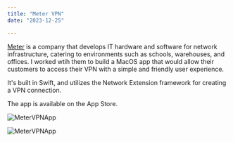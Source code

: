 ```yaml
---
title: "Meter VPN"
date: "2023-12-25"

---
```


[Meter](http://meter.com/) is a company that develops IT hardware and software for network infrastructure, catering to environments such as schools, warehouses, and offices. I worked wtih them to build a MacOS app that would allow their customers to access their VPN with a simple and friendly user experience. 

It's built in Swift, and utilizes the Network Extension framework for creating a VPN connection.

The app is available on the App Store.

![MeterVPNApp](/post_assets/meter/meter_vpn_main_screenshot.png)

![MeterVPNApp](/post_assets/meter/meter_vpn_settings_screenshot.png)



